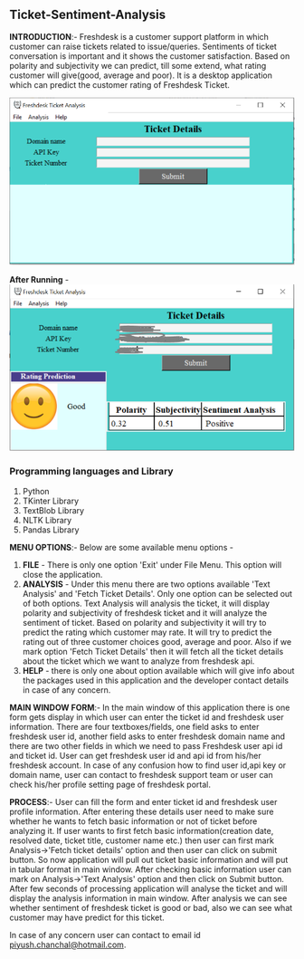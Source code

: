 ## Ticket-Sentiment-Analysis

<b>INTRODUCTION</b>:- Freshdesk is a customer support platform in which customer can raise tickets related to issue/queries. Sentiments of ticket conversation is important and it shows the customer satisfaction. Based on polarity and subjectivity we can predict, till some extend, what rating customer will give(good, average and poor). It is a desktop application which can predict the customer rating of Freshdesk Ticket.

![Main Window](./images/ScreenshotMain.PNG "Main Window")

<b>After Running</b> -
![Main Window](./images/ScreenshotMainRun.PNG "Main Window")

### Programming languages and Library
1. Python
2. TKinter Library
3. TextBlob Library
4. NLTK Library
5. Pandas Library

<b>MENU OPTIONS</b>:- Below are some available menu options -
 1. <b>FILE</b> - There is only one option 'Exit' under File Menu. This option will close the application.
 2. <b>ANALYSIS</b> - Under this menu there are two options available 'Text Analysis' and 'Fetch Ticket Details'. Only one option can be selected out of both options. Text Analysis will analysis the ticket, it will display polarity and subjectivity of freshdesk ticket and it will analyze the sentiment of ticket. Based on polarity and subjectivity it will try to predict the rating which customer may rate. It will try to predict the rating out of three customer choices good, average and poor. Also if we mark option 'Fetch Ticket Details' then it will fetch all the ticket details about the ticket which we want to analyze from freshdesk api. 
 3. <b>HELP</b> - there is only one about option available which will give info about the packages used in this application and the developer contact details in case of any concern.

<b>MAIN WINDOW FORM</b>:- In the main window of this application there is one form gets display in which user can enter the ticket id and freshdesk user information. There are four textboxes/fields, one field asks to enter freshdesk user id, another field asks to enter freshdesk domain name and there are two other fields in which we need to pass Freshdesk user api id and ticket id. User can get freshdesk user id and api id from his/her freshdesk account. In case of any confusion how to find user id,api key or domain name, user can contact to freshdesk support team or user can check his/her profile setting page of freshdesk portal. 

<b>PROCESS</b>:- User can fill the form and enter ticket id and freshdesk user profile information. After entering these details user need to make sure whether he wants to fetch basic information or not of ticket before analyzing it. If user wants to first fetch basic information(creation date, resolved date, ticket title, customer name etc.) then user can first mark Analysis->'Fetch ticket details' option and then user can click on submit button. So now application will pull out ticket basic information and will put in tabular format in main window. After checking basic information user can mark on Analysis->'Text Analysis' option and then click on Submit button. After few seconds of processing application will analyse the ticket and will display the analysis information in main window. After analysis we can see whether sentiment of freshdesk ticket is good or bad, also we can see what customer may have predict for this ticket.

In case of any concern user can contact to email id piyush.chanchal@hotmail.com.
